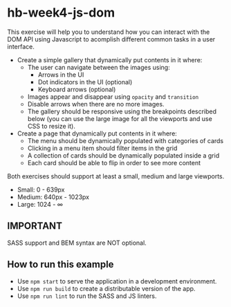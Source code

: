 # hb-week4-js-dom
This exercise will help you to understand how you can interact with the DOM API using Javascript to acomplish different common tasks in a user interface.

- Create a simple gallery that dynamically put contents in it where:
  - The user can navigate between the images using:
    - Arrows in the UI
    - Dot indicators in the UI (optional)
    - Keyboard arrows (optional)
  - Images appear and disappear using `opacity` and `transition`
  - Disable arrows when there are no more images.
  - The gallery should be responsive using the breakpoints described below (you can use the large image for all the viewports and use CSS to resize it).
- Create a page that dynamically put contents in it where:
  - The menu should be dynamically populated with categories of cards
  - Clicking in a menu item should filter items in the grid
  - A collection of cards should be dynamically populated inside a grid
  - Each card should be able to flip in order to see more content
  
Both exercises should support at least a small, medium and large viewports.
- Small: 0 - 639px
- Medium: 640px - 1023px
- Large: 1024 - ∞

## IMPORTANT
SASS support and BEM syntax are NOT optional.

## How to run this example
- Use `npm start` to serve the application in a development environment.
- Use `npm run build` to create a distributable version of the app.
- Use `npm run lint` to run the SASS and JS linters.
